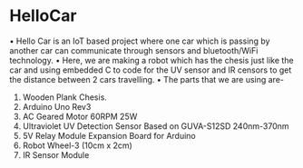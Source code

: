# HelloCar
• Hello Car is an IoT based project where one car which is passing by another car can communicate through sensors and bluetooth/WiFi technology.
• Here, we are making a robot which has the chesis just like the car and using embedded C to code for the UV sensor and IR censors to get the distance between 2 cars travelling.
• The parts that we are using are-
1. Wooden Plank Chesis.
2. Arduino Uno Rev3
3. AC Geared Motor 60RPM 25W 
4. Ultraviolet UV Detection Sensor Based on GUVA-S12SD 240nm-370nm
5. 5V Relay Module Expansion Board for Arduino
6. Robot Wheel-3 (10cm x 2cm)
7. IR Sensor Module
